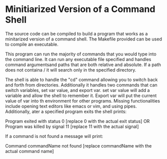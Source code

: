 Minitiarized Version of a Command Shell
=======================================

The source code can be compiled to build a program that works as
a minitarized version of a command shell. The Makefile provided
can be used to compile an executable.

This program can run the majority of commands that you would type into the command
line. It can run any executable file specified and handles
command argumentsand paths that are both relative and absolute. 
If a path does not containa / it will search only in the specified 
directory.

The shell is able to handle the "cd" command allowing you to switch
back and forth from directories. Additionally it handles two commands
that can switch variables, set var value, and export var. set var value
will add a variable and allow the shell to remember it. Export var 
will put the current value of var into th environment for other programs.
Missing functionalities include opening text editors like emacs or vim,
and using pipes. Additionally, ater a specified program exits the shell prints:

Program exited with status 0
[replace 0 with the actual exit status]
OR
Program was killed by signal 11
[replace 11 with the actual signal]

If a command is not found a message will print:

Command commandName not found
[replace commandName with the actual command name]
